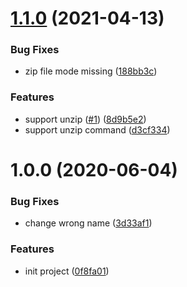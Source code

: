 # [1.1.0](https://github.com/yugasun/yzip/compare/v1.0.0...v1.1.0) (2021-04-13)


### Bug Fixes

* zip file mode missing ([188bb3c](https://github.com/yugasun/yzip/commit/188bb3cff52faa4463c6bc4f1791f338fc79a4a5))


### Features

* support unzip ([#1](https://github.com/yugasun/yzip/issues/1)) ([8d9b5e2](https://github.com/yugasun/yzip/commit/8d9b5e2ee1d2c2d00726ca140aa8d406778cb07a))
* support unzip command ([d3cf334](https://github.com/yugasun/yzip/commit/d3cf33472ba9676aa3e46edc84f9741a470738c9))

# 1.0.0 (2020-06-04)


### Bug Fixes

* change wrong name ([3d33af1](https://github.com/yugasun/yzip/commit/3d33af1afb2dfd51e12d1b247dc458851ff85ad2))


### Features

* init project ([0f8fa01](https://github.com/yugasun/yzip/commit/0f8fa01b14c456af7214454758f812b917b48b19))
